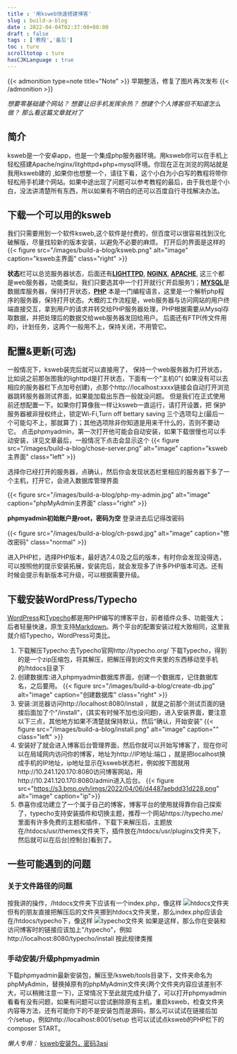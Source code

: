```yaml
---
title : '用ksweb快速搭建博客'
slug : build-a-blog
date : 2022-04-04T02:37:00+08:00
draft : false
tags : ['教程','备忘']
toc : ture
scrolltotop : ture
hasCJKLanguage : true
---
```


{{< admonition type=note title="Note" >}}
早期整活，修复了图片再次发布
{{< /admonition >}}

_想要零基础建个网站？_
_想要让旧手机发挥余热？_
_想建个个人博客但不知道怎么做？_
_那么看这篇文章就对了_

## 简介
ksweb是一个安卓app，也是一个集成php服务器环境。用ksweb你可以在手机上轻松搭建Apache/nginx/litghttpd+php+mysql环境。你现在正在浏览的网站就是我用ksweb建的 ,如果你也想整一个，请往下看，这个小白为小白写的教程将带你轻松用手机建个网站。如果中途出现了问题可以参考教程的最后，由于我也是个小白，没法讲清楚所有东西，所以如果有不明白的还可以百度自行寻找解决办法。

## 下载一个可以用的ksweb

我们只需要用到一个软件ksweb,这个软件是付费的，但百度可以很容易找到汉化破解版，尽量找较新的版本安装，以避免不必要的麻烦。
打开后的界面是这样的
{{< figure src="/images/build-a-blog/ksweb.png" alt="image" caption="ksweb主界面" class="right" >}}

**状态**栏可以总览服务器状态，后面还有[__LIGHTTPD__][2], [__NGINX__][3], [__APACHE__][4], 这三个都是web服务器，功能类似，我们只要选其中一个打开就行('开启服务')；[__MYSQL__][5]是数据库服务器，保持打开状态，[__PHP__][6] 本是一门编程语言，这里是一个解析php程序的服务器，保持打开状态。大概的工作流程是，web服务器与访问网站的用户终端直接交互，拿到用户的请求并转交给PHP服务器处理，PHP根据需要从Mysql存取数据，并把处理后的数据交给web服务器发回给用户。
后面还有FTP(传文件用的)，计划任务，这两个一般用不上，保持关闭，不用管它。

## 配置&更新(可选)

一般情况下，ksweb装完后就可以直接用了，
保持一个web服务器为打开状态，比如说之前那张图我的lighttpd是打开状态，下面有一个"主机0"( 如果没有可以去相应的服务器栏下点加号创建)，点那个http://localhost:xxxx链接会自动打开浏览器跳转服务器测试界面，如果能加载出东西一般就没问题。
但是我们在正式使用前还想配置一下。如果你打算像我一样让ksweb一直运行，请打开设置，把 保护服务器被非授权终止，锁定Wi-Fi,Turn off bettary saving 三个选项勾上(最后一个可能勾不上，那就算了)；其他选项除非你知道是用来干什么的，否则不要动它。
点击phpmyadmin，第一次打开他可能会自动安装，如果下载很慢也可以手动安装，详见文章最后，一般情况下点击会显示这个
{{< figure src="/images/build-a-blog/chose-server.png" alt="image" caption="ksweb主界面" class="left" >}}

选择你已经打开的服务器，点确认，然后你会发现状态栏里相应的服务器下多了一个主机，打开它，会进入数据库管理界面

{{< figure src="/images/build-a-blog/php-my-admin.jpg" alt="image" caption="phpMyAdmin主界面" class="right" >}}

__phpmyadmin初始账户是root，密码为空__
登录进去后记得改密码

{{< figure src="/images/build-a-blog/ch-pswd.jpg" alt="image" caption="修改密码" class="normal" >}}

进入PHP栏，选择PHP版本，最好选7.4.0及之后的版本，有时你会发现没得选，可以按照他的提示安装拓展，安装完后，就会发现多了许多PHP版本可选。还有时候会提示有新版本可升级，可以根据需要升级。

## 下载安装WordPress/Typecho
[WordPress][9]和[Typecho][10]都是用PHP编写的博客平台，前者插件众多、功能强大；后者轻量快速，原生支持[Markdown][11]。两个平台的配置安装过程大致相同，这里我就介绍Typecho，WordPress可类比。
1. 下载解压Typecho:去Typecho官网http://typecho.org/ 下载Typecho，得到的是一个zip压缩包，将其解压，把解压得到的文件夹里的东西移动至手机的/htdocs目录下
2. 创建数据库:进入phpmyadmin数据库界面，创建一个数据库，记住数据库名，之后要用。
{{< figure src="/images/build-a-blog/create-db.jpg" alt="image" caption="创建数据库" class="right" >}}
3. 安装:浏览器访问http://localhost:8080/install ，就是之前那个测试页面的链接后面加了个"/install"，(其实有时候不加也没问题)，进入安装界面，要注意以下三点，其他地方如果不清楚就保持默认，然后“确认，开始安装”
{{< figure src="/images/build-a-blog/install.png" alt="image" caption="" class="left" >}}
4. 安装好了就会进入博客后台管理界面，然后你就可以开始写博客了，现在你可以在局域网内访问你的博客，地址为http://IP地址:端口 ，就是把localhost换成手机的IP地址，ip地址显示在ksweb状态栏，例如按下图就用http://10.241.120.170:8080访问博客网站，用http://10.241.120.170:8080/admin进入后台。
{{< figure src="https://s3.bmp.ovh/imgs/2022/04/06/d4487aebdd31d228.png" alt="image" caption="ip">}}
5. 恭喜你成功建立了一个属于自己的博客，博客平台的使用就得靠你自己探索了，typecho支持安装插件和切换主题，推荐一个网站https://typecho.me/ 里面有许多免费的主题和插件，下载下来解压后，主题放在/htdocs/usr/themes文件夹下，插件放在/htdocs/usr/plugins文件夹下，然后就可以在后台[控制台]看到了。

## 一些可能遇到的问题
### 关于文件路径的问题
按我讲的操作，/htdocs文件夹下应该有一个index.php，像这样
![htdocs文件夹][15]
但有的朋友直接把解压后的文件夹挪到htdocs文件夹里，那么index.php应该会在/htdocs/typecho下，像这样
![typecho文件夹][16]
如果是这样，那么你在安装和访问博客时的链接应该加上"/typecho"，例如http://localhost:8080/typecho/install
按此规律类推
### 手动安装/升级phpmyadmin
下载phpmyadmin最新安装包，解压至/ksweb/tools目录下，文件夹命名为phpMyAdmin，替换掉原有的phpMyAdmin文件夹(两个文件夹内容应该差别不大，可以稍微注意一下)，正常情况下至此就完成升级了，可以打开phpmyadmin看看有没有问题，如果有问题可以尝试删除原有主机，重启ksweb，检查文件夹内容等方法，还有可能你下的不是安装包而是源码，那么可以试试在链接后加个/setup，例如http://localhost:8001/setup  也可以试试点ksweb的PHP栏下的composer START。

*懒人专用：*
[ksweb安装包，密码3asi][17]

[2]: https://baike.baidu.com/item/lighttpd/6735570
[3]: https://baike.baidu.com/item/nginx/3817705
[4]: https://baike.baidu.com/item/Apache/6265
[5]: https://baike.baidu.com/item/mySQL/471251
[6]: https://baike.baidu.com/item/PHP/9337

[9]: https://wordpress.com/zh-cn/
[10]: http://typecho.org/
[11]: https://baike.baidu.com/item/markdown/3245829

[15]: https://s3.bmp.ovh/imgs/2022/04/06/1a25b6c993a833c2.png
[16]: https://s3.bmp.ovh/imgs/2022/04/06/0c5434fd277d25d0.png
[17]: https://wwc.lanzouw.com/iGNdY02rxabe